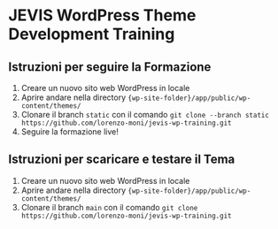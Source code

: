 # JEVIS WordPress Theme Development Training

## Istruzioni per seguire la Formazione

1. Creare un nuovo sito web WordPress in locale
2. Aprire andare nella directory `{wp-site-folder}/app/public/wp-content/themes/`
3. Clonare il branch `static` con il comando `git clone --branch static https://github.com/lorenzo-moni/jevis-wp-training.git`
4. Seguire la formazione live!

## Istruzioni per scaricare e testare il Tema

1. Creare un nuovo sito web WordPress in locale
2. Aprire andare nella directory `{wp-site-folder}/app/public/wp-content/themes/`
3. Clonare il branch `main` con il comando `git clone https://github.com/lorenzo-moni/jevis-wp-training.git`
